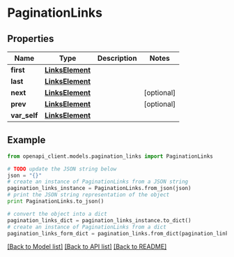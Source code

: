 # PaginationLinks


## Properties
Name | Type | Description | Notes
------------ | ------------- | ------------- | -------------
**first** | [**LinksElement**](LinksElement.md) |  | 
**last** | [**LinksElement**](LinksElement.md) |  | 
**next** | [**LinksElement**](LinksElement.md) |  | [optional] 
**prev** | [**LinksElement**](LinksElement.md) |  | [optional] 
**var_self** | [**LinksElement**](LinksElement.md) |  | 

## Example

```python
from openapi_client.models.pagination_links import PaginationLinks

# TODO update the JSON string below
json = "{}"
# create an instance of PaginationLinks from a JSON string
pagination_links_instance = PaginationLinks.from_json(json)
# print the JSON string representation of the object
print PaginationLinks.to_json()

# convert the object into a dict
pagination_links_dict = pagination_links_instance.to_dict()
# create an instance of PaginationLinks from a dict
pagination_links_form_dict = pagination_links.from_dict(pagination_links_dict)
```
[[Back to Model list]](../README.md#documentation-for-models) [[Back to API list]](../README.md#documentation-for-api-endpoints) [[Back to README]](../README.md)


